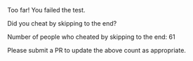 Too far! You failed the test.

Did you cheat by skipping to the end? 

Number of people who cheated by skipping to the end: 61

Please submit a PR to update the above count as appropriate.

